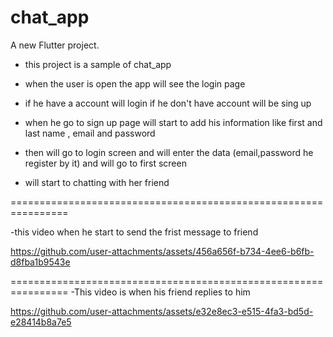 # chat_app

A new Flutter project.


- this project is a sample of chat_app

- when the user is open the app will see the login page

- if he have a account will login if he don't have account will be sing up

- when he go to sign up page will start to add his information like first and last name , email and password

- then will go to login screen and will enter the data (email,password he register by it) and will go to first screen

- will start to chatting with her friend 

================================================================

-this video when he start to send the frist message to friend 

https://github.com/user-attachments/assets/456a656f-b734-4ee6-b6fb-d8fba1b9543e

================================================================
-This video is when his friend replies to him

https://github.com/user-attachments/assets/e32e8ec3-e515-4fa3-bd5d-e28414b8a7e5

